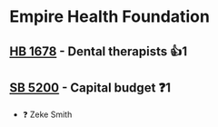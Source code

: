 # Empire Health Foundation

## [HB 1678](/bill/2023-24/hb/1678/) - Dental therapists 👍1  

## [SB 5200](/bill/2023-24/sb/5200/) - Capital budget   ❓1
* ❓ Zeke Smith